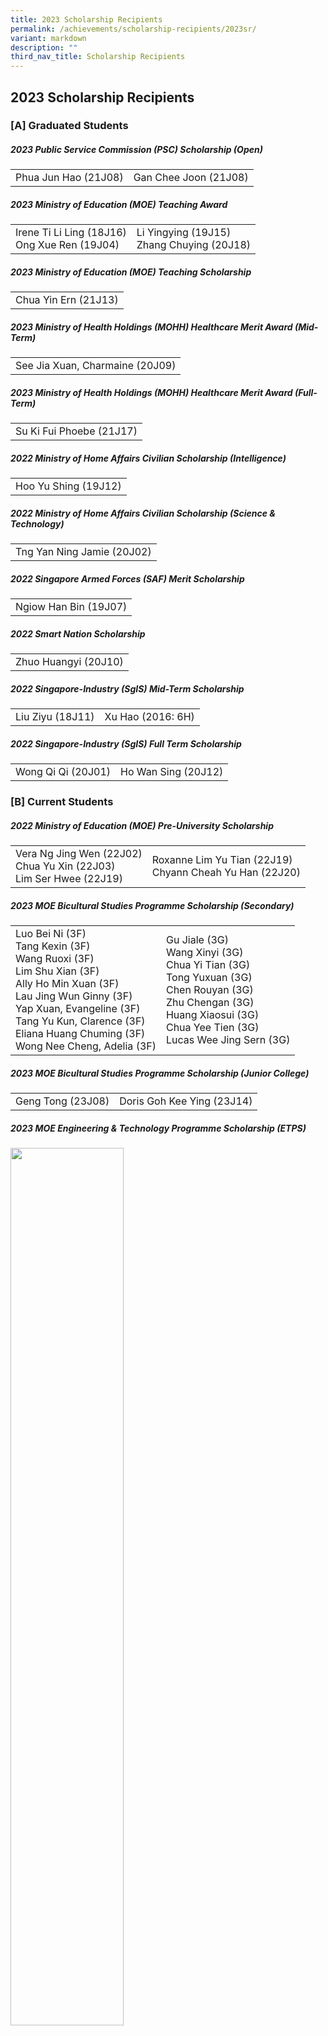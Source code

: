 ```yaml
---
title: 2023 Scholarship Recipients
permalink: /achievements/scholarship-recipients/2023sr/
variant: markdown
description: ""
third_nav_title: Scholarship Recipients
---
```

## 2023 Scholarship Recipients

### [A] Graduated Students

##### 2023 Public Service Commission (PSC) Scholarship (Open)

|  |  |
|---|---|
| Phua Jun Hao (21J08) <br> | Gan Chee Joon (21J08) <br> |  
  
##### 2023 Ministry of Education (MOE) Teaching Award  

|  |  |
|---|---|
| Irene Ti Li Ling (18J16) <br> Ong Xue Ren (19J04) |  Li Yingying (19J15) <br> Zhang Chuying (20J18) <br> |  
  
##### 2023 Ministry of Education (MOE) Teaching Scholarship 

|  |
|---|
| Chua Yin Ern (21J13) <br> |  
  
##### 2023 Ministry of Health Holdings (MOHH) Healthcare Merit Award (Mid-Term)

|  |
|---|
| See Jia Xuan, Charmaine (20J09) <br> |  
  
##### 2023 Ministry of Health Holdings (MOHH) Healthcare Merit Award (Full-Term)

|  |
|---|
| Su Ki Fui Phoebe (21J17) <br> |  
  
##### 2022 Ministry of Home Affairs Civilian Scholarship (Intelligence) 

|  |
|---|
| Hoo Yu Shing (19J12) <br> |  
  
##### 2022 Ministry of Home Affairs Civilian Scholarship (Science &amp; Technology)

|  |
|---|
| Tng Yan Ning Jamie (20J02) <br> |
  
##### 2022 Singapore Armed Forces (SAF) Merit Scholarship

|  |
|---|
| Ngiow Han Bin (19J07) <br> |
  
##### 2022 Smart Nation Scholarship

|  |
|---|
| Zhuo Huangyi (20J10) <br> |
  
##### 2022 Singapore-Industry (SgIS) Mid-Term Scholarship

|  |  |
|---|---|
| Liu Ziyu (18J11) <br> | Xu Hao (2016: 6H) <br> |  
  
##### 2022 Singapore-Industry (SgIS) Full Term Scholarship

|  |  |
|---|---|
| Wong Qi Qi (20J01) <br> | Ho Wan Sing (20J12) <br> |

### [B] Current Students

##### 2022 Ministry of Education (MOE) Pre-University Scholarship  

|  |  |
|---|---|
| Vera Ng Jing Wen (22J02) <br> Chua Yu Xin (22J03) <br> Lim Ser Hwee (22J19) <br> | Roxanne Lim Yu Tian (22J19) <br> Chyann Cheah Yu Han (22J20) <br> |

##### 2023 MOE Bicultural Studies Programme Scholarship (Secondary)  

|  |  |
|---|---|
| Luo Bei Ni (3F) <br> Tang Kexin (3F) <br> Wang Ruoxi (3F) <br> Lim Shu Xian (3F) <br> Ally Ho Min Xuan (3F) <br> Lau Jing Wun Ginny (3F) <br> Yap Xuan, Evangeline (3F) <br> Tang Yu Kun, Clarence (3F) <br> Eliana Huang Chuming (3F) <br> Wong Nee Cheng, Adelia (3F) <br> | Gu Jiale (3G) <br> Wang Xinyi (3G) <br> Chua Yi Tian (3G) <br> Tong Yuxuan (3G) <br> Chen Rouyan (3G) <br> Zhu Chengan (3G) <br> Huang Xiaosui (3G) <br> Chua Yee Tien (3G) <br> Lucas Wee Jing Sern (3G) <br> |  
  
##### 2023 MOE Bicultural Studies Programme Scholarship (Junior College)  

|  |  |
|---|---|
| Geng Tong (23J08) <br> | Doris Goh Kee Ying (23J14) <br> |

##### 2023 MOE Engineering &amp; Technology Programme Scholarship (ETPS)

<img src="/images/2023/Achievements/2023_MOE_ETPS.JPG" style="width:60%" align="left">

|  |  |
|---|---|
| Chua Jia Rong (23J09) <br> Chen Qingyuan (23J10) <br> Tang Tian Le (23J12) <br> Ong Yi Qian (23J13) <br> Chan Si Yu, David (23J13) <br> Chan Xing Yu, James (23J13) <br> Lim Sing Yang Stanley (23J16) <br> | Tan Yi Jun (23J17) <br> Yeo Su Gar (23J17) <br> Hong Wenqi (23J17) <br> Wang Ting An (23J17) <br> Goh Rou Hui Ashley (23J17) <br> Ng Shi Qing, Eugenia (23J17) <br> |

##### 2022 Agency for Science, Technology &amp; Research Science (A*STAR) Award (Upper Secondary)

|  |  |
|---|---|
| Zong Yi (4A) <br> Tan Zi Jun (4A) <br> Lai Xin Yan (4A) <br> Soh Zhi Qian (4A) <br> Teo Shen Han (4A) <br> Loh Zheng Xiang (4A) <br> Ong En Yi, Seifer (4A) <br> Chong Chee Wen (4A) <br> | So Yixuan, Melody (4A) <br> Christine Chuah Hui Qi (4A) <br> Shernice Phang Kai Xuan (4A) <br> Lim En Qi (4C) <br> Chng Qian Hui (4C) <br> Sim Jia Ying, Shanice (4C) <br> Xing Zian (4I) <br> Ong Kai Jie, Keegan (4I) <br> |

##### 2022 Agency for Science, Technology &amp; Research (A*STAR) Science Award (Junior College)

|  |  |
|---|---|
| Tan Beng Yang (22J02) <br> Vera Ng Jing Wen (22J02) <br> | Soh Wei Kean, Adrina (22J02) <br> |

##### 2023 Young Defence Scientists Programme (YDSP) Scholarship

<img src="/images/2023/Achievements/2023_YDSP_Scholarship.jpg" style="width:60%; padding-bottom: 20px" align="left">

|  |
|---|
| Toh Rui Shey Dylan (3E) <br> | <br>

##### 2023 Defence Science &amp; Technology Agency (DSTA) Junior College Scholarship

<img src="/images/2023/Achievements/2023_DSTA_Scholarship.jpg" style="width:60%" align="left"> <br>

|  |  |
|---|---|
| Chen Qingyuan (23J10) <br> Wang Ting An (23J13) <br> | Chan Si Yu, David (23J13) <br> Chan Xing Yu, James (23J13) <br> |

##### 2023 Centre for Strategic Infocomm Technologies (CSIT) Computing Scholarship

<img src="/images/2023/Achievements/2023_CSIT_Scholarship.JPG" style="display: block;" align="left">

|  |  |
|---|---|
| Shi Yu Xiang (23J17) <br> <br> <br> <br> | Chua Zhong Ding11 (23J17) <br> <br> <br> <br> |	

##### 2023 Singapore Olympic Foundation - Peter Lim Scholarship (High Performance U18 Category)  

|  |
|---|
| Caleb Ng Bin Rong (2F) <br> |

##### 2023 Singapore Olympic Foundation - Peter Lim Scholarship (Secondary Category)  

|  |
|---|
| Shavonne Toh You Ting (4D) <br> |  
  
##### 2023 Singapore Olympic Foundation - Peter Lim Scholarship (Tertiary Category)  

|  |  |
|---|---|
| Ng Kai Li (23J05) <br> | Lee Si Lin (23J12) <br> |